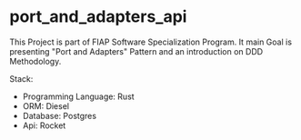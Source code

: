 # port_and_adapters_api


This Project is part of FIAP Software Specialization Program. It main Goal is presenting "Port and Adapters" Pattern
and an introduction on DDD Methodology.

Stack:

- Programming Language: Rust
- ORM: Diesel
- Database: Postgres
- Api: Rocket